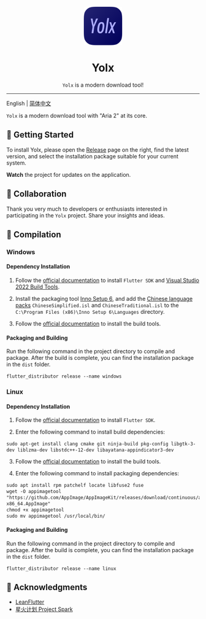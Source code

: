 <p align="center">
<img src="./assets/logo.png" style="width:100px;height:100px;"/>
</p>

<div align="center">

# Yolx

`Yolx` is a modern download tool!

</div>

---

English | [简体中文](../../)

`Yolx` is a modern download tool with "Aria 2" at its core.

## 🙌 Getting Started

To install Yolx, please open the [Release](https://github.com/uiYzzi/Yolx/releases) page on the right, find the latest version, and select the installation package suitable for your current system.

**Watch** the project for updates on the application.

## 🚀 Collaboration

Thank you very much to developers or enthusiasts interested in participating in the `Yolx` project. Share your insights and ideas.

## 🍭 Compilation

### Windows
#### Dependency Installation

1. Follow the [official documentation](https://flutter.cn/docs/get-started/install/windows) to install `Flutter SDK` and [Visual Studio 2022 Build Tools](https://visualstudio.microsoft.com/downloads/#build-tools-for-visual-studio-2022).

2. Install the packaging tool [Inno Setup 6](https://jrsoftware.org/isinfo.php), and add the [Chinese language packs](https://jrsoftware.org/files/istrans/) `ChineseSimplified.isl` and `ChineseTraditional.isl` to the `C:\Program Files (x86)\Inno Setup 6\Languages` directory.

3. Follow the [official documentation](https://distributor.leanflutter.dev/zh-hans/getting-started/) to install the build tools.
#### Packaging and Building

Run the following command in the project directory to compile and package. After the build is complete, you can find the installation package in the `dist` folder.

```
flutter_distributor release --name windows
```

### Linux
#### Dependency Installation

1. Follow the [official documentation](https://flutter.cn/docs/get-started/install/linux) to install `Flutter SDK`.

2. Enter the following command to install build dependencies:
```
sudo apt-get install clang cmake git ninja-build pkg-config libgtk-3-dev liblzma-dev libstdc++-12-dev libayatana-appindicator3-dev
```

3. Follow the [official documentation](https://distributor.leanflutter.dev/zh-hans/getting-started/) to install the build tools.

4. Enter the following command to install packaging dependencies:
```
sudo apt install rpm patchelf locate libfuse2 fuse
wget -O appimagetool "https://github.com/AppImage/AppImageKit/releases/download/continuous/appimagetool-x86_64.AppImage"
chmod +x appimagetool
sudo mv appimagetool /usr/local/bin/
```

#### Packaging and Building

Run the following command in the project directory to compile and package. After the build is complete, you can find the installation package in the `dist` folder.

```
flutter_distributor release --name linux
```

## 🫸 Acknowledgments
- [LeanFlutter](https://github.com/leanflutter)
- [星火计划 Project Spark](https://gitee.com/spark-store-project)